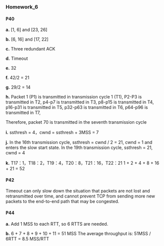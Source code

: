 ### Homework_6

#### P40

**a.** [1, 6] and [23, 26]

**b.** [6, 16] and [17, 22]

**c.** Three redundant ACK

**d.** Timeout

**e.** 32

**f.** 42/2 = 21

**g.** 29/2 = 14

**h.** Packet 1 (P1) is transmitted in transmission cycle 1 (T1), P2-P3 is transmitted in T2, p4-p7 is transmitted in T3, p8-p15 is transmitted in T4, p16-p31 is transmitted in T5, p32-p63 is transmitted in T6, p64-p96 is transmitted in T7,

Therefore, packet 70 is transmitted in the seventh transmission cycle

**i.**  ssthresh = 4，cwnd = ssthresh + 3MSS = 7

**j.** In the 16th transmission cycle, ssthresh = cwnd / 2 = 21, cwnd = 1 and enters the slow start state. In the 19th transmission cycle, ssthresh = 21, cwnd = 4

**k.** T17：1，T18：2，T19：4，T20：8，T21：16，T22：21
1 + 2 + 4 + 8 + 16 + 21 = 52 

#### P42

Timeout can only slow down the situation that packets are not lost and retransmitted over time, and cannot prevent TCP from sending more new packets to the end-to-end path that may be congested.

#### P44

**a.**
Add 1 MSS to each RTT, so 6 RTTS are needed.

**b.**
6 + 7 + 8 + 9 + 10 + 11 = 51 MSS
The average throughput is: 51MSS / 6RTT = 8.5 MSS/RTT